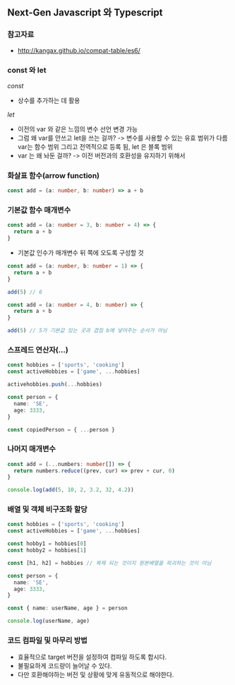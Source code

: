 ## Next-Gen Javascript 와 Typescript

### 참고자료

- http://kangax.github.io/compat-table/es6/

### const 와 let

_const_

- 상수를 추가하는 데 활용

_let_

- 이전의 var 와 같은 느낌의 변수 선언 변경 가능
- 그럼 왜 var를 안쓰고 let을 쓰는 걸까?
  -> 변수를 사용할 수 있는 유효 범위가 다름 var는 함수 범위 그리고 전역적으로 등록 됨, let 은 블록 범위
- var 는 왜 놔둔 걸까?
  -> 이전 버전과의 호환성을 유지하기 위해서

### 화살표 함수(arrow function)

```typescript
const add = (a: number, b: number) => a + b
```

### 기본값 함수 매개변수

```typescript
const add = (a: number = 3, b: number = 4) => {
  return a + b
}
```

- 기본값 인수가 매개변수 뒤 쪽에 오도록 구성할 것

```typescript
const add = (a: number, b: number = 1) => {
  return a + b
}

add(5) // 6

const add = (a: number = 4, b: number) => {
  return a + b
}

add(5) // 5가 기본값 있는 곳과 겹침 b에 넣어주는 순서가 아님
```

### 스프레드 연산자(...)

```typescript
const hobbies = ['sports', 'cooking']
const activeHobbies = ['game', ...hobbies]

activehobbies.push(...hobbies)

const person = {
  name: 'SE',
  age: 3333,
}

const copiedPerson = { ...person }
```

### 나머지 매개변수

```typescript
const add = (...numbers: number[]) => {
  return numbers.reduce((prev, cur) => prev + cur, 0)
}

console.log(add(5, 10, 2, 3.2, 32, 4.2))
```

### 배열 및 객체 비구조화 할당

```typescript
const hobbies = ['sports', 'cooking']
const activeHobbies = ['game', ...hobbies]

const hobby1 = hobbies[0]
const hobby2 = hobbies[1]

const [h1, h2] = hobbies // 복제 되는 것이지 원본배열을 파괴하는 것이 아님

const person = {
  name: 'SE',
  age: 3333,
}

const { name: userName, age } = person

console.log(userName, age)
```

### 코드 컴파일 및 마무리 방법

- 효율적으로 target 버전을 설정하여 컴파일 하도록 합시다.
- 불필요하게 코드량이 늘어날 수 있다.
- 다만 호환해야하는 버전 및 상황에 맞게 유동적으로 해야한다.
